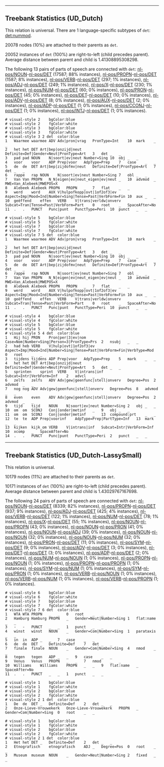 

--------------------------------------------------------------------------------

## Treebank Statistics (UD_Dutch)

This relation is universal.
There are 1 language-specific subtypes of `det`: [det:nummod]().

20078 nodes (10%) are attached to their parents as `det`.

20052 instances of `det` (100%) are right-to-left (child precedes parent).
Average distance between parent and child is 1.41308895308298.

The following 13 pairs of parts of speech are connected with `det`: [nl-pos/NOUN]()-[nl-pos/DET]() (17587; 88% instances), [nl-pos/PROPN]()-[nl-pos/DET]() (1587; 8% instances), [nl-pos/VERB]()-[nl-pos/DET]() (297; 1% instances), [nl-pos/ADJ]()-[nl-pos/DET]() (249; 1% instances), [nl-pos/X]()-[nl-pos/DET]() (230; 1% instances), [nl-pos/NUM]()-[nl-pos/DET]() (60; 0% instances), [nl-pos/PRON]()-[nl-pos/DET]() (45; 0% instances), [nl-pos/DET]()-[nl-pos/DET]() (10; 0% instances), [nl-pos/ADV]()-[nl-pos/DET]() (8; 0% instances), [nl-pos/AUX]()-[nl-pos/DET]() (2; 0% instances), [nl-pos/ADP]()-[nl-pos/DET]() (1; 0% instances), [nl-pos/CCONJ]()-[nl-pos/DET]() (1; 0% instances), [nl-pos/INTJ]()-[nl-pos/DET]() (1; 0% instances).


~~~ conllu
# visual-style 2	bgColor:blue
# visual-style 2	fgColor:white
# visual-style 3	bgColor:blue
# visual-style 3	fgColor:white
# visual-style 3 2 det	color:blue
1	Waarmee	waarmee	ADV	Adv|pron|vrag	PronType=Int	10	mark	_	_
2	het	het	DET	Art|bep|onzijd|neut	Definite=Def|Gender=Neut|PronType=Art	3	det	_	_
3	pad	pad	NOUN	N|soort|ev|neut	Number=Sing	10	obj	_	_
4	voor	voor	ADP	Prep|voor	AdpType=Prep	7	case	_	_
5	de	de	DET	Art|bep|zijdofmv|neut	Definite=Def|PronType=Art	7	det	_	_
6	rappe	rap	NOUN	N|soort|ev|neut	Number=Sing	7	obl	_	_
7	Van	Van	PROPN	N_N|eigen|ev|neut_eigen|ev|neut	_	10	advmod	_	MWE=Van_Alebeek|MWEPOS=X
8	Alebeek	Alebeek	PROPN	PROPN	_	7	flat	_	_
9	werd	word	AUX	V|hulpofkopp|ovt|1of2of3|ev	Aspect=Imp|Mood=Ind|Number=Sing|Tense=Past|VerbForm=Fin	10	aux	_	_
10	geëffend	effen	VERB	V|trans|verldw|onverv	Subcat=Tran|Tense=Past|VerbForm=Part	0	root	_	SpaceAfter=No
11	.	.	PUNCT	Punc|punt	PunctType=Peri	10	punct	_	_

~~~


~~~ conllu
# visual-style 5	bgColor:blue
# visual-style 5	fgColor:white
# visual-style 7	bgColor:blue
# visual-style 7	fgColor:white
# visual-style 7 5 det	color:blue
1	Waarmee	waarmee	ADV	Adv|pron|vrag	PronType=Int	10	mark	_	_
2	het	het	DET	Art|bep|onzijd|neut	Definite=Def|Gender=Neut|PronType=Art	3	det	_	_
3	pad	pad	NOUN	N|soort|ev|neut	Number=Sing	10	obj	_	_
4	voor	voor	ADP	Prep|voor	AdpType=Prep	7	case	_	_
5	de	de	DET	Art|bep|zijdofmv|neut	Definite=Def|PronType=Art	7	det	_	_
6	rappe	rap	NOUN	N|soort|ev|neut	Number=Sing	7	obl	_	_
7	Van	Van	PROPN	N_N|eigen|ev|neut_eigen|ev|neut	_	10	advmod	_	MWE=Van_Alebeek|MWEPOS=X
8	Alebeek	Alebeek	PROPN	PROPN	_	7	flat	_	_
9	werd	word	AUX	V|hulpofkopp|ovt|1of2of3|ev	Aspect=Imp|Mood=Ind|Number=Sing|Tense=Past|VerbForm=Fin	10	aux	_	_
10	geëffend	effen	VERB	V|trans|verldw|onverv	Subcat=Tran|Tense=Past|VerbForm=Part	0	root	_	SpaceAfter=No
11	.	.	PUNCT	Punc|punt	PunctType=Peri	10	punct	_	_

~~~


~~~ conllu
# visual-style 4	bgColor:blue
# visual-style 4	fgColor:white
# visual-style 5	bgColor:blue
# visual-style 5	fgColor:white
# visual-style 5 4 det	color:blue
1	Hij	hij	PRON	Pron|per|3|ev|nom	Case=Nom|Number=Sing|Person=3|PronType=Prs	2	nsubj	_	_
2	had	heb	VERB	V|hulp|ovt|1of2of3|ev	Aspect=Imp|Mood=Ind|Number=Sing|Tense=Past|VerbForm=Fin|VerbType=Mod	0	root	_	_
3	tijdens	tijdens	ADP	Prep|voor	AdpType=Prep	5	mark	_	_
4	het	het	DET	Art|bep|onzijd|neut	Definite=Def|Gender=Neut|PronType=Art	5	det	_	_
5	sprinten	sprint	VERB	V|intrans|inf	Subcat=Intr|VerbForm=Inf	2	advcl	_	_
6	zelfs	zelfs	ADV	Adv|gew|geenfunc|stell|onverv	Degree=Pos	2	advmod	_	_
7	nog	nog	ADV	Adv|gew|geenfunc|stell|onverv	Degree=Pos	8	advmod	_	_
8	even	even	ADV	Adv|gew|geenfunc|stell|onverv	Degree=Pos	2	advmod	_	_
9	tijd	tijd	NOUN	N|soort|ev|neut	Number=Sing	2	obj	_	_
10	om	om	SCONJ	Conj|onder|metinf	_	9	obj	_	_
11	om	om	SCONJ	Conj|onder|metinf	_	13	compound:prt	_	_
12	te	te	ADP	Prep|voorinf	AdpType=Prep|PartType=Inf	13	mark	_	_
13	kijken	kijk_om	VERB	V|intrans|inf	Subcat=Intr|VerbForm=Inf	10	xcomp	_	SpaceAfter=No
14	.	.	PUNCT	Punc|punt	PunctType=Peri	2	punct	_	_

~~~




--------------------------------------------------------------------------------

## Treebank Statistics (UD_Dutch-LassySmall)

This relation is universal.

10179 nodes (11%) are attached to their parents as `det`.

10171 instances of `det` (100%) are right-to-left (child precedes parent).
Average distance between parent and child is 1.43029767167698.

The following 24 pairs of parts of speech are connected with `det`: [nl-pos/NOUN]()-[nl-pos/DET]() (8339; 82% instances), [nl-pos/PROPN]()-[nl-pos/DET]() (937; 9% instances), [nl-pos/ADJ]()-[nl-pos/DET]() (425; 4% instances), [nl-pos/VERB]()-[nl-pos/DET]() (122; 1% instances), [nl-pos/NUM]()-[nl-pos/DET]() (78; 1% instances), [nl-pos/X]()-[nl-pos/DET]() (55; 1% instances), [nl-pos/NOUN]()-[nl-pos/PROPN]() (43; 0% instances), [nl-pos/NOUN]()-[nl-pos/PRON]() (41; 0% instances), [nl-pos/NOUN]()-[nl-pos/ADJ]() (39; 0% instances), [nl-pos/NOUN]()-[nl-pos/NOUN]() (32; 0% instances), [nl-pos/NOUN]()-[nl-pos/NUM]() (32; 0% instances), [nl-pos/PRON]()-[nl-pos/DET]() (11; 0% instances), [nl-pos/SYM]()-[nl-pos/DET]() (9; 0% instances), [nl-pos/ADV]()-[nl-pos/DET]() (3; 0% instances), [nl-pos/DET]()-[nl-pos/DET]() (3; 0% instances), [nl-pos/ADP]()-[nl-pos/DET]() (2; 0% instances), [nl-pos/NUM]()-[nl-pos/NOUN]() (1; 0% instances), [nl-pos/PROPN]()-[nl-pos/NOUN]() (1; 0% instances), [nl-pos/PROPN]()-[nl-pos/PROPN]() (1; 0% instances), [nl-pos/SYM]()-[nl-pos/NUM]() (1; 0% instances), [nl-pos/SYM]()-[nl-pos/PRON]() (1; 0% instances), [nl-pos/VERB]()-[nl-pos/NOUN]() (1; 0% instances), [nl-pos/VERB]()-[nl-pos/NUM]() (1; 0% instances), [nl-pos/VERB]()-[nl-pos/PROPN]() (1; 0% instances).


~~~ conllu
# visual-style 6	bgColor:blue
# visual-style 6	fgColor:white
# visual-style 7	bgColor:blue
# visual-style 7	fgColor:white
# visual-style 7 6 det	color:blue
1	WTA	WTA	PROPN	_	_	0	root	_	_
2	Hamburg	Hamburg	PROPN	_	Gender=Neut|Number=Sing	1	flat:name	_	_
3	-	-	PUNCT	_	_	1	punct	_	_
4	winst	winst	NOUN	_	Gender=Com|Number=Sing	1	parataxis	_	_
5	in	in	ADP	_	_	7	case	_	_
6	de	de	DET	_	Definite=Def	7	det	_	_
7	finale	finale	NOUN	_	Gender=Com|Number=Sing	4	nmod	_	_
8	tegen	tegen	ADP	_	_	9	case	_	_
9	Venus	Venus	PROPN	_	_	7	nmod	_	_
10	Williams	Williams	PROPN	_	_	9	flat:name	_	SpaceAfter=No
11	.	.	PUNCT	_	_	1	punct	_	_

~~~


~~~ conllu
# visual-style 1	bgColor:blue
# visual-style 1	fgColor:white
# visual-style 2	bgColor:blue
# visual-style 2	fgColor:white
# visual-style 2 1 det	color:blue
1	De	de	DET	_	Definite=Def	2	det	_	_
2	Onze-Lieve-Vrouwekerk	Onze-Lieve-Vrouwekerk	PROPN	_	Gender=Com|Number=Sing	0	root	_	_

~~~


~~~ conllu
# visual-style 1	bgColor:blue
# visual-style 1	fgColor:white
# visual-style 2	bgColor:blue
# visual-style 2	fgColor:white
# visual-style 2 1 det	color:blue
1	Het	het	DET	_	Definite=Def	2	det	_	_
2	Etnografisch	etnografisch	ADJ	_	Degree=Pos	0	root	_	_
3	Museum	museum	NOUN	_	Gender=Neut|Number=Sing	2	fixed	_	_

~~~


